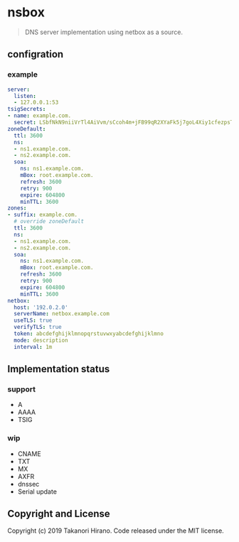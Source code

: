 # nsbox
> DNS server implementation using netbox as a source.

## configration
### example
```yml
server:
  listen:
  - 127.0.0.1:53
tsigSecrets:
- name: example.com.
  secret: LSbfNkN9niiVrTl4AiVvm/sCcoh4m+jFB99qR2XYaFk5j7goL4Xiy1cfezpsT+3KUAMGq9OJcKRYq5yYzq8nZA==
zoneDefault:
  ttl: 3600
  ns:
  - ns1.example.com.
  - ns2.example.com.
  soa:
    ns: ns1.example.com.
    mBox: root.example.com.
    refresh: 3600
    retry: 900
    expire: 604800
    minTTL: 3600
zones:
- suffix: example.com.
  # override zoneDefault
  ttl: 3600
  ns:
  - ns1.example.com.
  - ns2.example.com.
  soa:
    ns: ns1.example.com.
    mBox: root.example.com.
    refresh: 3600
    retry: 900
    expire: 604800
    minTTL: 3600
netbox:
  host: '192.0.2.0'
  serverName: netbox.example.com
  useTLS: true
  verifyTLS: true
  token: abcdefghijklmnopqrstuvwxyabcdefghijklmno
  mode: description
  interval: 1m
```

## Implementation status
### support
- A
- AAAA
- TSIG
### wip
- CNAME
- TXT
- MX
- AXFR
- dnssec
- Serial update

## Copyright and License
Copyright (c) 2019 Takanori Hirano. Code released under the MIT license.
